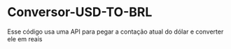 # Conversor-USD-TO-BRL
Esse código usa uma API para pegar a contação atual do dólar e converter ele em reais
